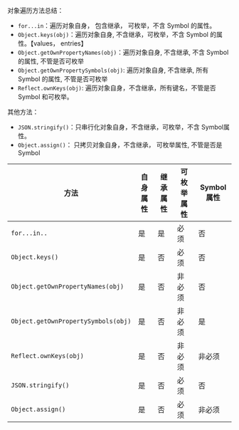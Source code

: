对象遍历方法总结：

- `for...in`：遍历对象自身， 包含继承， 可枚举，不含 Symbol 的属性。
- `Object.keys(obj)`：遍历对象自身, 不含继承，可枚举，不含 Symbol 的属性。【values， entries】
- `Object.getOwnPropertyNames(obj)`：遍历对象自身, 不含继承, 不含 Symbol 的属性, 不管是否可枚举
- `Object.getOwnPropertySymbols(obj)`: 遍历对象自身, 不含继承, 所有 Symbol 的属性, 不管是否可枚举
- `Reflect.ownKeys(obj)`: 遍历对象自身，不含继承，所有键名，不管是否Symbol 和可枚举。

其他方法：

- `JSON.stringify()`：只串行化对象自身，不含继承，可枚举，不含 Symbol属性。
- `Object.assign()`： 只拷贝对象自身，不含继承， 可枚举属性, 不管是否是Symbol

| 方法                                | 自身属性 | 继承属性 | 可枚举属性 | Symbol属性 |
| ----------------------------------- | -------- | -------- | ---------- | ---------- |
| `for...in..`                        | 是       | 是       | 必须       | 否         |
| `Object.keys()`                     | 是       | 否       | 必须       | 否         |
| `Object.getOwnPropertyNames(obj)`   | 是       | 否       | 非必须     | 否         |
| `Object.getOwnPropertySymbols(obj)` | 是       | 否       | 非必须     | 是         |
| `Reflect.ownKeys(obj)`              | 是       | 否       | 非必须     | 非必须     |
| `JSON.stringify()`                  | 是       | 否       | 必须       | 否         |
| `Object.assign()`                   | 是       | 否       | 必须       | 非必须     |